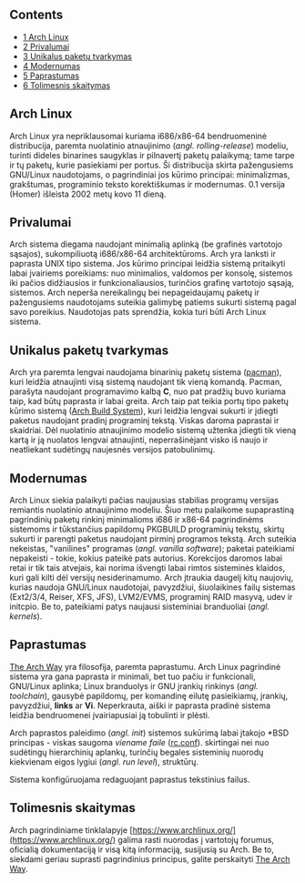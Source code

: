 ## Contents

*   [1 Arch Linux](#Arch_Linux)
*   [2 Privalumai](#Privalumai)
*   [3 Unikalus paketų tvarkymas](#Unikalus_paket.C5.B3_tvarkymas)
*   [4 Modernumas](#Modernumas)
*   [5 Paprastumas](#Paprastumas)
*   [6 Tolimesnis skaitymas](#Tolimesnis_skaitymas)

## Arch Linux

Arch Linux yra nepriklausomai kuriama i686/x86-64 bendruomeninė distribucija, paremta nuolatinio atnaujinimo (_angl. rolling-release_) modeliu, turinti dideles binarines saugyklas ir pilnavertį paketų palaikymą; tame tarpe ir tų paketų, kurie pasiekiami per portus. Ši distribucija skirta pažengusiems GNU/Linux naudotojams, o pagrindiniai jos kūrimo principai: minimalizmas, grakštumas, programinio teksto korektiškumas ir modernumas. 0.1 versija (Homer) išleista 2002 metų kovo 11 dieną.

## Privalumai

Arch sistema diegama naudojant minimalią aplinką (be grafinės vartotojo sąsajos), sukompiliuotą i686/x86-64 architektūroms. Arch yra lanksti ir paprasta UNIX tipo sistema. Jos kūrimo principai leidžia sistemą pritaikyti labai įvairiems poreikiams: nuo minimalios, valdomos per konsolę, sistemos iki pačios didžiausios ir funkcionaliausios, turinčios grafinę vartotojo sąsają, sistemos. Arch neperša nereikalingų bei nepageidaujamų paketų ir pažengusiems naudotojams suteikia galimybę patiems sukurti sistemą pagal savo poreikius. Naudotojas pats sprendžia, kokia turi būti Arch Linux sistema.

## Unikalus paketų tvarkymas

Arch yra paremta lengvai naudojama binarinių paketų sistema ([pacman](/index.php/Pacman "Pacman")), kuri leidžia atnaujinti visą sistemą naudojant tik vieną komandą. Pacman, parašyta naudojant programavimo kalbą **C**, nuo pat pradžių buvo kuriama taip, kad būtų paprasta ir labai greita. Arch taip pat teikia portų tipo paketų kūrimo sistemą ([Arch Build System](/index.php/Arch_Build_System "Arch Build System")), kuri leidžia lengvai sukurti ir įdiegti paketus naudojant pradinį programinį tekstą. Viskas daroma paprastai ir skaidriai. Dėl nuolatinio atnaujinimo modelio sistemą užtenka įdiegti tik vieną kartą ir ją nuolatos lengvai atnaujinti, neperrašinėjant visko iš naujo ir neatliekant sudėtingų naujesnės versijos patobulinimų.

## Modernumas

Arch Linux siekia palaikyti pačias naujausias stabilias programų versijas remiantis nuolatinio atnaujinimo modeliu. Šiuo metu palaikome supaprastiną pagrindinių paketų rinkinį minimalioms i686 ir x86-64 pagrindinėms sistemoms ir tūkstančius papildomų PKGBUILD programinių tekstų, skirtų sukurti ir parengti paketus naudojant pirminį programos tekstą. Arch suteikia nekeistas, "vanilines" programas (_angl. vanilla software_); paketai pateikiami nepakeisti - tokie, kokius pateikė pats autorius. Korekcijos daromos labai retai ir tik tais atvejais, kai norima išvengti labai rimtos sisteminės klaidos, kuri gali kilti dėl versijų nesiderinamumo. Arch įtraukia daugelį kitų naujovių, kurias naudoja GNU/Linux naudotojai, pavyzdžiui, šiuolaikines failų sistemas (Ext2/3/4, Reiser, XFS, JFS), LVM2/EVMS, programinį RAID masyvą, udev ir initcpio. Be to, pateikiami patys naujausi sisteminiai branduoliai (_angl. kernels_).

## Paprastumas

[The Arch Way](/index.php/The_Arch_Way "The Arch Way") yra filosofija, paremta paprastumu. Arch Linux pagrindinė sistema yra gana paprasta ir minimali, bet tuo pačiu ir funkcionali, GNU/Linux aplinka; Linux branduolys ir GNU įrankių rinkinys (_angl. toolchain_), gausybė papildomų, per komandinę eilutę pasieikiamų, įrankių, pavyzdžiui, **links** ar **Vi**. Neperkrauta, aiški ir paprasta pradinė sistema leidžia bendruomenei įvairiapusiai ją tobulinti ir plėsti.

Arch paprastos paleidimo (_angl. init_) sistemos sukūrimą labai įtakojo *BSD principas - viskas saugoma _viename faile_ ([rc.conf](/index.php/Rc.conf "Rc.conf")). skirtingai nei nuo sudėtingų hierarchinių aplankų, turinčių begales sisteminių nuorodų kiekvienam eigos lygiui (_angl. run level_), struktūrų.

Sistema konfigūruojama redaguojant paprastus tekstinius failus.

## Tolimesnis skaitymas

Arch pagrindiniame tinklalapyje [https://www.archlinux.org/](https://www.archlinux.org/) galima rasti nuorodas į vartotojų forumus, oficialią dokumentaciją ir visą kitą informaciją, susijusią su Arch. Be to, siekdami geriau suprasti pagrindinius principus, galite perskaityti [The Arch Way](/index.php/The_Arch_Way "The Arch Way").